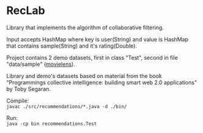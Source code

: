 # RecLab

Library that implements the algorithm of collaborative filtering.

Input accepts HashMap where key is user(String) and value is HashMap that contains sample(String) and it's rating(Double).

Project contains 2 demo datasets, first in class "Test", second in file "data/sample" ([movielens](http://grouplens.org/datasets/movielens/)).
  
Library and demo's datasets based on material from the book "Programmings collective intelligence: building smart web 2.0 applications" by Toby Segaran.

Compile:  
```javac ./src/recommendations/*.java -d ./bin/```

Run:  
```java -cp bin recommendations.Test```
